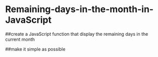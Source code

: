 # Remaining-days-in-the-month-in-JavaScript

##create a JavaScript function that display the remaining days in the current month

##make it simple as possible